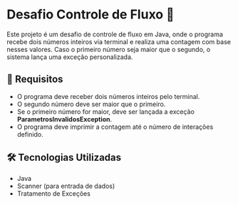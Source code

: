 # Desafio Controle de Fluxo 🚀

Este projeto é um desafio de controle de fluxo em Java, onde o programa recebe dois números inteiros via terminal e realiza uma contagem com base nesses valores. 
Caso o primeiro número seja maior que o segundo, o sistema lança uma exceção personalizada.

## 📌 Requisitos
- O programa deve receber dois números inteiros pelo terminal.
- O segundo número deve ser maior que o primeiro.
- Se o primeiro número for maior, deve ser lançada a exceção **ParametrosInvalidosException**.
- O programa deve imprimir a contagem até o número de interações definido.

## 🛠️ Tecnologias Utilizadas
- Java
- Scanner (para entrada de dados)
- Tratamento de Exceções
